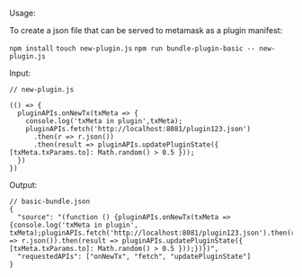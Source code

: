 Usage:

To create a json file that can be served to metamask as a plugin manifest:

`npm install`
`touch new-plugin.js`
`npm run bundle-plugin-basic -- new-plugin.js`

Input:
```
// new-plugin.js

(() => {
  pluginAPIs.onNewTx(txMeta => {
    console.log('txMeta in plugin',txMeta);
    pluginAPIs.fetch('http://localhost:8081/plugin123.json')
      .then(r => r.json())
      .then(result => pluginAPIs.updatePluginState({  [txMeta.txParams.to]: Math.random() > 0.5 }));
  })
})
```

Output:
```
// basic-bundle.json
{
  "source": "(function () {pluginAPIs.onNewTx(txMeta => {console.log('txMeta in plugin', txMeta);pluginAPIs.fetch('http://localhost:8081/plugin123.json').then(r => r.json()).then(result => pluginAPIs.updatePluginState({  [txMeta.txParams.to]: Math.random() > 0.5 }));})})",
  "requestedAPIs": ["onNewTx", "fetch", "updatePluginState"]
}
```